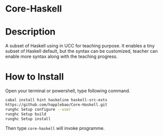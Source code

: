 Core-Haskell
============


# Description

A subset of Haskell using in UCC for teaching purpose. 
It enables a tiny subset of Haskell default, but the syntax can be customized,
teacher can enable more syntax along with the teaching progress.

# How to Install

Open your terminal or powershell, type following command.

```bash
cabal install hint haskeline haskell-src-exts
https://github.com/happlebao/Core-Haskell.git
runghc Setup configure --user
runghc Setup build
runghc Setup install
```

Then type `core-haskell` will invoke programme.
